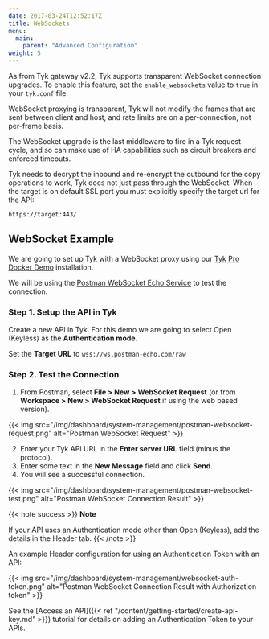 ```yaml
---
date: 2017-03-24T12:52:17Z
title: WebSockets
menu: 
  main:
    parent: "Advanced Configuration"
weight: 5  
---
```


As from Tyk gateway v2.2, Tyk supports transparent WebSocket connection upgrades. To enable this feature, set the `enable_websockets` value to `true` in your `tyk.conf` file.

WebSocket proxying is transparent, Tyk will not modify the frames that are sent between client and host, and rate limits are on a per-connection, not per-frame basis.

The WebSocket upgrade is the last middleware to fire in a Tyk request cycle, and so can make use of HA capabilities such as circuit breakers and enforced timeouts.

Tyk needs to decrypt the inbound and re-encrypt the outbound for the copy operations to work, Tyk does not just pass through the WebSocket. When the target is on default SSL port you must explicitly specify the target url for the API:

```{.copyWrapper}
https://target:443/
```

## WebSocket Example

We are going to set up Tyk with a WebSocket proxy using our [Tyk Pro Docker Demo](https://github.com/TykTechnologies/tyk-pro-docker-demo) installation.

We will be using the [Postman WebSocket Echo Service](https://blog.postman.com/introducing-postman-websocket-echo-service/) to test the connection.

### Step 1. Setup the API in Tyk

Create a new API in Tyk. For this demo we are going to select Open (Keyless) as the **Authentication mode**.

Set the **Target URL** to `wss://ws.postman-echo.com/raw`


### Step 2. Test the Connection

1. From Postman, select **File > New > WebSocket Request** (or from **Workspace > New > WebSocket Request** if using the web based version).

{{< img src="/img/dashboard/system-management/postman-websocket-request.png" alt="Postman WebSocket Request" >}}

2. Enter your Tyk API URL in the **Enter server URL** field (minus the protocol).
3. Enter some text in the **New Message** field and click **Send**.
4. You will see a successful connection.

{{< img src="/img/dashboard/system-management/postman-websocket-test.png" alt="Postman WebSocket Connection Result" >}}

{{< note success >}}
**Note**  

If your API uses an Authentication mode other than Open (Keyless), add the details in the Header tab. 
{{< /note >}}

An example Header configuration for using an Authentication Token with an API:

{{< img src="/img/dashboard/system-management/websocket-auth-token.png" alt="Postman WebSocket Connection Result with Authorization token" >}}

See the [Access an API]({{< ref "/content/getting-started/create-api-key.md" >}}) tutorial for details on adding an Authentication Token to your APIs.